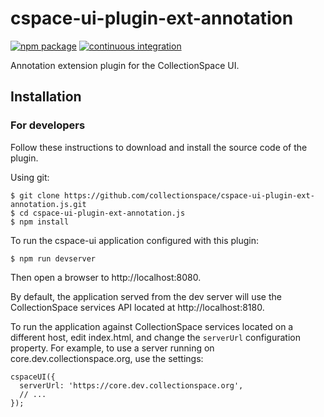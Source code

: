 # cspace-ui-plugin-ext-annotation

[![npm package](https://img.shields.io/npm/v/cspace-ui-plugin-ext-annotation.svg)](https://www.npmjs.com/package/cspace-ui-plugin-ext-annotation)
[![continuous integration](https://github.com/collectionspace/cspace-ui-plugin-ext-annotation.js/actions/workflows/ci-js.yml/badge.svg?branch=master&event=push)](https://github.com/collectionspace/cspace-ui-plugin-ext-annotation.js/actions/workflows/ci-js.yml)

Annotation extension plugin for the CollectionSpace UI.

## Installation

### For developers

Follow these instructions to download and install the source code of the plugin.

Using git:

```
$ git clone https://github.com/collectionspace/cspace-ui-plugin-ext-annotation.js.git
$ cd cspace-ui-plugin-ext-annotation.js
$ npm install
```

To run the cspace-ui application configured with this plugin:

```
$ npm run devserver
```

Then open a browser to http://localhost:8080.

By default, the application served from the dev server will use the CollectionSpace services API
located at http://localhost:8180.

To run the application against CollectionSpace services located on a different host, edit
index.html, and change the `serverUrl` configuration property. For example, to use a server running
on core.dev.collectionspace.org, use the settings:

```
cspaceUI({
  serverUrl: 'https://core.dev.collectionspace.org',
  // ...
});
```
